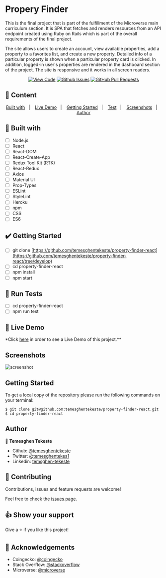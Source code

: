 # Propery Finder

This is the final project that is part of the fulfillment of the Microverse main curriculum section. It is SPA that fetches and renders resources from an API endpoint created using Ruby on Rails which is part of the overall requirements of the final project.

The site allows users to create an account, view available properties, add a property to a favorites list, and create a new property. Detailed info of a particular property is shown when a particular property card is clicked. In addition, logged-in user's properties are rendered in the dashboard section of the project. The site is responsive and it works in all screen readers.

<div align="center">

[![View Code](https://img.shields.io/badge/View%20-Code-green)](https://github.com/temesghentekeste/property-finder-react)
[![Github Issues](https://img.shields.io/badge/GitHub-Issues-orange)](https://github.com/temesghentekeste/property-finder-react/issues)
[![GitHub Pull Requests](https://img.shields.io/badge/GitHub-Pull%20Requests-blue)](https://github.com/temesghentekeste/property-finder-react/pulls)

</div>

## 📝 Content

<p align="center">
<a href="#with">Built with</a>&nbsp;&nbsp;&nbsp;|&nbsp;&nbsp;&nbsp;
<a href="#live">Live Demo</a>&nbsp;&nbsp;&nbsp;|&nbsp;&nbsp;&nbsp;
<a href="#start">Getting Started</a>&nbsp;&nbsp;&nbsp;|&nbsp;&nbsp;&nbsp;
<a href="#test">Test</a>&nbsp;&nbsp;&nbsp;|&nbsp;&nbsp;&nbsp;
<a href="#sc">Screenshots</a>&nbsp;&nbsp;&nbsp;|&nbsp;&nbsp;&nbsp;
<a href="#author">Author</a>
</p>

## 🔧 Built with<a name = "with"></a>

- [ ] Node.js
- [ ] React
- [ ] React-DOM
- [ ] React-Create-App
- [ ] Redux Tool Kit (RTK)
- [ ] React-Redux
- [ ] Axios
- [ ] Material UI
- [ ] Prop-Types
- [ ] ESLint
- [ ] StyleLint
- [ ] Heroku
- [ ] npm
- [ ] CSS
- [ ] ES6

## :heavy_check_mark: Getting Started <a name = "start"></a>

- [ ] git clone [https://github.com/temesghentekeste/property-finder-react](https://github.com/temesghentekeste/property-finder-react/tree/develop)
- [ ] cd property-finder-react
- [ ] npm install
- [ ] npm start

## :eyes: Run Tests <a name = "test"></a>

- [ ] cd property-finder-react
- [ ] npm run test

## 🔴 Live Demo <a name = "live"></a>

\*Click [here](https://property-finder-temesghen.herokuapp.com/) in order to see a Live Demo of this project.\*\*

## Screenshots <a name = "sc"></a>


![screenshot](./public/screenshots/screenshot.gif)


## Getting Started <a name = "gs"></a>

To get a local copy of the repository please run the following commands on your terminal:

```
$ git clone git@github.com:temesghentekeste/property-finder-react.git
$ cd property-finder-react
```

## Author <a name = "author"></a>

👤 **Temesghen Tekeste**

- Github: [@temesghentekeste](https://github.com/temesghentekeste)
- Twitter: [@temesghentekes1](https://twitter.com/temesghentekes1)
- Linkedin: [temsghen-tekeste](https://www.linkedin.com/in/temesghentekeste/)

## 🤝 Contributing

Contributions, issues and feature requests are welcome!

Feel free to check the [issues page](https://github.com/temesghentekeste/property-finder-react/issues).

## 👍 Show your support

Give a ⭐️ if you like this project!

## :clap: Acknowledgements

- Coingecko: [@coingecko](https://www.coingecko.com/en/api)
- Stack Overflow: [@stackoverflow](https://stackoverflow.com/)
- Microverse: [@microverse](https://www.microverse.org/)

```

```
